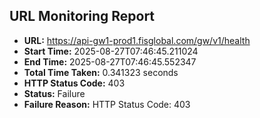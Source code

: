 ## URL Monitoring Report

- **URL:** https://api-gw1-prod1.fisglobal.com/gw/v1/health
- **Start Time:** 2025-08-27T07:46:45.211024
- **End Time:** 2025-08-27T07:46:45.552347
- **Total Time Taken:** 0.341323 seconds
- **HTTP Status Code:** 403
- **Status:** Failure
- **Failure Reason:** HTTP Status Code: 403
